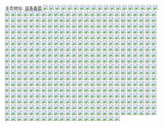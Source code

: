 主页地址: [话多香菜](https://weibo.com/u/5644357953) 
![](https://wx4.sinaimg.cn/mw2000/0069Z9lvgy1grvz6tu8lmj30tz13zwlm.jpg) 
![](https://wx4.sinaimg.cn/mw2000/0069Z9lvgy1grvz6tbxwlj30tt13qwme.jpg) 
![](https://wx4.sinaimg.cn/mw2000/0069Z9lvgy1groysppa6fj30u01407b4.jpg) 
![](https://wx4.sinaimg.cn/mw2000/0069Z9lvgy1groysk8vhmj30u00u0qbj.jpg) 
![](https://wx4.sinaimg.cn/mw2000/0069Z9lvgy1groysjvywoj30u0140aho.jpg) 
![](https://wx4.sinaimg.cn/mw2000/0069Z9lvgy1groyskmxjuj30u014046v.jpg) 
![](https://wx4.sinaimg.cn/mw2000/0069Z9lvgy1groysl3blgj30u01hadu0.jpg) 
![](https://wx4.sinaimg.cn/mw2000/0069Z9lvgy1groyslktbej30u019eao9.jpg) 
![](https://wx4.sinaimg.cn/mw2000/0069Z9lvgy1groysm03jwj30u018enbr.jpg) 
![](https://wx4.sinaimg.cn/mw2000/0069Z9lvgy1groysmok8fj30u0140aq7.jpg) 
![](https://wx4.sinaimg.cn/mw2000/0069Z9lvgy1groyroz385j30u019ek5f.jpg) 
![](https://wx4.sinaimg.cn/mw2000/0069Z9lvgy1grhp15few4j30u0140k3w.jpg) 
![](https://wx4.sinaimg.cn/mw2000/0069Z9lvgy1grhp15yi3bj30u0140dsm.jpg) 
![](https://wx4.sinaimg.cn/mw2000/0069Z9lvgy1grhp14s6w0j30u014048z.jpg) 
![](https://wx4.sinaimg.cn/mw2000/0069Z9lvgy1grgllbcfejj30u00u07bk.jpg) 
![](https://wx4.sinaimg.cn/mw2000/0069Z9lvgy1grfd9v7y1lj30u00u0n8z.jpg) 
![](https://wx4.sinaimg.cn/mw2000/0069Z9lvgy1grd9blhxymj30u0140wn3.jpg) 
![](https://wx4.sinaimg.cn/mw2000/0069Z9lvgy1grd9bjrxkxj30u0140gyg.jpg) 
![](https://wx4.sinaimg.cn/mw2000/0069Z9lvgy1grd9bnced2j30u01aaqjl.jpg) 
![](https://wx4.sinaimg.cn/mw2000/0069Z9lvgy1grd9bkrjtnj30u01ayqhs.jpg) 
![](https://wx4.sinaimg.cn/mw2000/0069Z9lvgy1grd9bmgrafj30u0140qby.jpg) 
![](https://wx4.sinaimg.cn/mw2000/0069Z9lvgy1grd9bhazqaj30u0140dsz.jpg) 
![](https://wx4.sinaimg.cn/mw2000/0069Z9lvgy1grd9bp4ewij30u0140n64.jpg) 
![](https://wx4.sinaimg.cn/mw2000/0069Z9lvgy1grd9bo5avhj30u0140179.jpg) 
![](https://wx4.sinaimg.cn/mw2000/0069Z9lvgy1grd9bq3ni2j30u0140aj3.jpg) 
![](https://wx4.sinaimg.cn/mw2000/0069Z9lvgy1gr5f7m708bj30u00w0gqb.jpg) 
![](https://wx4.sinaimg.cn/mw2000/0069Z9lvgy1gr5eo9as53j30u0140k4b.jpg) 
![](https://wx4.sinaimg.cn/mw2000/0069Z9lvgy1gr5eo8w17sj30u0140gyv.jpg) 
![](https://wx4.sinaimg.cn/mw2000/0069Z9lvgy1gr5eo9tvd4j30u0140ds6.jpg) 
![](https://wx4.sinaimg.cn/mw2000/0069Z9lvgy1gr2wa3fwpdj30u0140zu9.jpg) 
![](https://wx4.sinaimg.cn/mw2000/0069Z9lvgy1gr2wa3xo4gj30u0184dwg.jpg) 
![](https://wx4.sinaimg.cn/mw2000/0069Z9lvgy1gr2wa4eu95j30u0140amt.jpg) 
![](https://wx4.sinaimg.cn/mw2000/0069Z9lvgy1gr2wa2s9xyj30u014049k.jpg) 
![](https://wx4.sinaimg.cn/mw2000/0069Z9lvgy1gr2wa4wjqmj30u0140anz.jpg) 
![](https://wx4.sinaimg.cn/mw2000/0069Z9lvgy1gr2wamrnnbj30jy0sjtdh.jpg) 
![](https://wx4.sinaimg.cn/mw2000/0069Z9lvgy1gr2wav0rp1j30mi0qjn08.jpg) 
![](https://wx4.sinaimg.cn/mw2000/0069Z9lvgy1gr2wa6k9fuj30u0140tk2.jpg) 
![](https://wx4.sinaimg.cn/mw2000/0069Z9lvgy1gr2wa64tooj30u0140jz9.jpg) 
![](https://wx4.sinaimg.cn/mw2000/0069Z9lvgy1gqy0hjsmilj30u0140k33.jpg) 
![](https://wx4.sinaimg.cn/mw2000/0069Z9lvgy1gqy0hl7x5hj30u0140dqz.jpg) 
![](https://wx4.sinaimg.cn/mw2000/0069Z9lvgy1gqy0hk78i9j30u0140k33.jpg) 
![](https://wx4.sinaimg.cn/mw2000/0069Z9lvgy1gqy0ho066cj30u014011a.jpg) 
![](https://wx4.sinaimg.cn/mw2000/0069Z9lvgy1gqy0hm7ndzj30u014047t.jpg) 
![](https://wx4.sinaimg.cn/mw2000/0069Z9lvgy1gqy0hkqh67j30u0140dpn.jpg) 
![](https://wx4.sinaimg.cn/mw2000/0069Z9lvgy1gqy0hlryfzj30u0140k2i.jpg) 
![](https://wx4.sinaimg.cn/mw2000/0069Z9lvgy1gqy0hmpk4ij30u0140gxf.jpg) 
![](https://wx4.sinaimg.cn/mw2000/0069Z9lvgy1gqy0hn5629j30u0140n6i.jpg) 
![](https://wx4.sinaimg.cn/mw2000/0069Z9lvgy1gqy0hofphvj30u0140alm.jpg) 
![](https://wx4.sinaimg.cn/mw2000/0069Z9lvgy1gqy0houme4j30u01a6nd9.jpg) 
![](https://wx4.sinaimg.cn/mw2000/0069Z9lvgy1gqy0hja3whj30u0140n83.jpg) 
![](https://wx4.sinaimg.cn/mw2000/0069Z9lvgy1gqy0hnltbej30u0140dpm.jpg) 
![](https://wx4.sinaimg.cn/mw2000/0069Z9lvgy1gqtjh4qhz7j30pt1mkqal.jpg) 
![](https://wx4.sinaimg.cn/mw2000/0069Z9lvgy1gqou8s24aqj30u0140dtp.jpg) 
![](https://wx4.sinaimg.cn/mw2000/0069Z9lvgy1gqo1fk1efgj32c03401ky.jpg) 
![](https://wx4.sinaimg.cn/mw2000/0069Z9lvgy1gqlb3low4pj30wi1ycnpi.jpg) 
![](https://wx4.sinaimg.cn/mw2000/0069Z9lvgy1gqj21iwfgaj30u0140dt3.jpg) 
![](https://wx4.sinaimg.cn/mw2000/0069Z9lvgy1gqj21ks2lrj30u01beqi2.jpg) 
![](https://wx4.sinaimg.cn/mw2000/0069Z9lvgy1gqj21lzkatj30u01a8tlg.jpg) 
![](https://wx4.sinaimg.cn/mw2000/0069Z9lvgy1gqj21n74b8j30u019e4de.jpg) 
![](https://wx4.sinaimg.cn/mw2000/0069Z9lvgy1gqj223le8pj30gu0psjvo.jpg) 
![](https://wx4.sinaimg.cn/mw2000/0069Z9lvgy1gqj21poaluj30u015ywqu.jpg) 
![](https://wx4.sinaimg.cn/mw2000/0069Z9lvgy1gqj21r2bs4j30u01404ch.jpg) 
![](https://wx4.sinaimg.cn/mw2000/0069Z9lvgy1gqj21sawn0j30u0140tmd.jpg) 
![](https://wx4.sinaimg.cn/mw2000/0069Z9lvgy1gqj21tasmbj30u0140qfa.jpg) 
![](https://wx4.sinaimg.cn/mw2000/0069Z9lvgy1gqj21hugt3j30u0140gz3.jpg) 
![](https://wx4.sinaimg.cn/mw2000/0069Z9lvgy1gqj21waigdj30u0140anp.jpg) 
![](https://wx4.sinaimg.cn/mw2000/0069Z9lvgy1gqj21k04zrj30u018oqg2.jpg) 
![](https://wx4.sinaimg.cn/mw2000/0069Z9lvgy1gqht1vohcdj31sc2dse81.jpg) 
![](https://wx4.sinaimg.cn/mw2000/0069Z9lvgy1gqht206lx8j32272tlx6p.jpg) 
![](https://wx4.sinaimg.cn/mw2000/0069Z9lvgy1gqht25l6ilj31sc2dsqv6.jpg) 
![](https://wx4.sinaimg.cn/mw2000/0069Z9lvgy1gqgrdspitvj32c03404qq.jpg) 
![](https://wx4.sinaimg.cn/mw2000/0069Z9lvgy1gqgre2ge0dj31sc2ds1kx.jpg) 
![](https://wx4.sinaimg.cn/mw2000/0069Z9lvgy1gqgrdz8te6j31sw2ei4md.jpg) 
![](https://wx4.sinaimg.cn/mw2000/0069Z9lvgy1gqgrddihmaj31xp2w8u0x.jpg) 
![](https://wx4.sinaimg.cn/mw2000/0069Z9lvgy1gqgre5gimnj31yj33q4qp.jpg) 
![](https://wx4.sinaimg.cn/mw2000/0069Z9lvgy1gqgrdjlio1j31n02d3kjl.jpg) 
![](https://wx4.sinaimg.cn/mw2000/0069Z9lvgy1gqfdunxuiij31sc2dsb29.jpg) 
![](https://wx4.sinaimg.cn/mw2000/0069Z9lvgy1gqc3uei9xdj32c03404qp.jpg) 
![](https://wx4.sinaimg.cn/mw2000/0069Z9lvgy1gqc3uh2qywj32c03404qp.jpg) 
![](https://wx4.sinaimg.cn/mw2000/0069Z9lvgy1gqbc0sdf7vj30mj0lq76v.jpg) 
![](https://wx4.sinaimg.cn/mw2000/0069Z9lvgy1gq6l2asjj4j30u0140tkt.jpg) 
![](https://wx4.sinaimg.cn/mw2000/0069Z9lvgy1gq6l2ccd3bj30u0140480.jpg) 
![](https://wx4.sinaimg.cn/mw2000/0069Z9lvgy1gq6l2aac4tj30u0140k1t.jpg) 
![](https://wx4.sinaimg.cn/mw2000/0069Z9lvgy1gq6l2dmnxmj30u0140gve.jpg) 
![](https://wx4.sinaimg.cn/mw2000/0069Z9lvgy1gq6l2f5588j30t40tawhm.jpg) 
![](https://wx4.sinaimg.cn/mw2000/0069Z9lvgy1gq6l2e6jdtj30u014vtmv.jpg) 
![](https://wx4.sinaimg.cn/mw2000/0069Z9lvgy1gq52dhibwuj30u014e7fo.jpg) 
![](https://wx4.sinaimg.cn/mw2000/0069Z9lvgy1gq52dhx746j30u01407gb.jpg) 
![](https://wx4.sinaimg.cn/mw2000/0069Z9lvgy1gq52di98yoj30u0140qdh.jpg) 
![](https://wx4.sinaimg.cn/mw2000/0069Z9lvgy1gq52dh1b1jj30u017hdwg.jpg) 
![](https://wx4.sinaimg.cn/mw2000/0069Z9lvgy1gq52diwifyj30ld0mg3zy.jpg) 
![](https://wx4.sinaimg.cn/mw2000/0069Z9lvgy1gq52dimzq7j30u00u0tgf.jpg) 
![](https://wx4.sinaimg.cn/mw2000/0069Z9lvgy1gq38ykad6nj30u0140k0t.jpg) 
![](https://wx4.sinaimg.cn/mw2000/0069Z9lvgy1gq38ykr9qlj30u0140woi.jpg) 
![](https://wx4.sinaimg.cn/mw2000/0069Z9lvgy1gq0euqt9spj31sg1sg4gv.jpg) 
![](https://wx4.sinaimg.cn/mw2000/0069Z9lvgy1gq0eszhvw7j32c0340nmc.jpg) 
![](https://wx4.sinaimg.cn/mw2000/0069Z9lvgy1gq0et1gmecj31al1sd4mb.jpg) 
![](https://wx4.sinaimg.cn/mw2000/0069Z9lvgy1gq0et1yz1bj315l143tnx.jpg) 
![](https://wx4.sinaimg.cn/mw2000/0069Z9lvgy1gq0et8il9lj30nb0n576c.jpg) 
![](https://wx4.sinaimg.cn/mw2000/0069Z9lvgy1gq0et3fn4qj323j2sqx6r.jpg) 
![](https://wx4.sinaimg.cn/mw2000/0069Z9lvgy1gq0et4s84ej32c03407wh.jpg) 
![](https://wx4.sinaimg.cn/mw2000/0069Z9lvgy1gq0et74pf4j32c03401ky.jpg) 
![](https://wx4.sinaimg.cn/mw2000/0069Z9lvgy1gq0etaeaajj32c0340e82.jpg) 
![](https://wx4.sinaimg.cn/mw2000/0069Z9lvgy1gpx9pjaa07j30u0140n5s.jpg) 
![](https://wx4.sinaimg.cn/mw2000/0069Z9lvgy1gpx9pjt8maj30u0140akm.jpg) 
![](https://wx4.sinaimg.cn/mw2000/0069Z9lvgy1gpx9pkdanvj30u0140k23.jpg) 
![](https://wx4.sinaimg.cn/mw2000/0069Z9lvgy1gpx9pi02t1j30u0140ak4.jpg) 
![](https://wx4.sinaimg.cn/mw2000/0069Z9lvgy1gpx9prkzeij30m30okwh3.jpg) 
![](https://wx4.sinaimg.cn/mw2000/0069Z9lvgy1gpx9pktwpcj30u0140jyg.jpg) 
![](https://wx4.sinaimg.cn/mw2000/0069Z9lvgy1gpscfayo37j30u0140thb.jpg) 
![](https://wx4.sinaimg.cn/mw2000/0069Z9lvgy1gpscfc242uj30u01407ga.jpg) 
![](https://wx4.sinaimg.cn/mw2000/0069Z9lvgy1gpscfdkw8jj30u00u0agu.jpg) 
![](https://wx4.sinaimg.cn/mw2000/0069Z9lvgy1gpscfdzgmpj30u00u0dn8.jpg) 
![](https://wx4.sinaimg.cn/mw2000/0069Z9lvgy1gpscffvkb5j30n00pqabx.jpg) 
![](https://wx4.sinaimg.cn/mw2000/0069Z9lvgy1gpscfakjsxj30mg11dti8.jpg) 
![](https://wx4.sinaimg.cn/mw2000/0069Z9lvgy1gpscfedxm9j30u0191gyo.jpg) 
![](https://wx4.sinaimg.cn/mw2000/0069Z9lvgy1gpscfev4qxj30u0190dtr.jpg) 
![](https://wx4.sinaimg.cn/mw2000/0069Z9lvgy1gpscfffpn9j30u0190tnn.jpg) 
![](https://wx4.sinaimg.cn/mw2000/0069Z9lvgy1gpnzgg680oj30u0140wj4.jpg) 
![](https://wx4.sinaimg.cn/mw2000/0069Z9lvgy1gpo184epr1j30u017mqe6.jpg) 
![](https://wx4.sinaimg.cn/mw2000/0069Z9lvgy1gpo1852jp1j30u01an7kl.jpg) 
![](https://wx4.sinaimg.cn/mw2000/0069Z9lvgy1gpo1877z76j30u015oqeu.jpg) 
![](https://wx4.sinaimg.cn/mw2000/0069Z9lvgy1gpo1884rffj30u015wdq8.jpg) 
![](https://wx4.sinaimg.cn/mw2000/0069Z9lvgy1gpo188s6xwj30u0140wie.jpg) 
![](https://wx4.sinaimg.cn/mw2000/0069Z9lvgy1gpki01xljkj30u015ik1e.jpg) 
![](https://wx4.sinaimg.cn/mw2000/0069Z9lvgy1gpki02f5f1j30u00u07bk.jpg) 
![](https://wx4.sinaimg.cn/mw2000/0069Z9lvgy1gpki01h5ntj30u0140jww.jpg) 
![](https://wx4.sinaimg.cn/mw2000/0069Z9lvgy1gpki03wko3j30u0140gtt.jpg) 
![](https://wx4.sinaimg.cn/mw2000/0069Z9lvgy1gpki02utj7j30u014l148.jpg) 
![](https://wx4.sinaimg.cn/mw2000/0069Z9lvgy1gpki04b9q3j30u0177gwm.jpg) 
![](https://wx4.sinaimg.cn/mw2000/0069Z9lvgy1gpki0529quj30u00u0wls.jpg) 
![](https://wx4.sinaimg.cn/mw2000/0069Z9lvgy1gpki03ficpj30u017xwsv.jpg) 
![](https://wx4.sinaimg.cn/mw2000/0069Z9lvgy1gpki05hbx0j30u00u0wod.jpg) 
![](https://wx4.sinaimg.cn/mw2000/0069Z9lvgy1gpenlh5c8fj30u00u0tcj.jpg) 
![](https://wx4.sinaimg.cn/mw2000/0069Z9lvgy1gpenlgjiqyj30u0174dt0.jpg) 
![](https://wx4.sinaimg.cn/mw2000/0069Z9lvgy1gpdotr3vgaj30u00u0wmq.jpg) 
![](https://wx4.sinaimg.cn/mw2000/0069Z9lvly1gpc8r5jqhgj30u00u0wlt.jpg) 
![](https://wx4.sinaimg.cn/mw2000/0069Z9lvgy1gpa6g58xjxj30u00y3483.jpg) 
![](https://wx4.sinaimg.cn/mw2000/0069Z9lvgy1gpa6g5lzvmj30u00u0zqs.jpg) 
![](https://wx4.sinaimg.cn/mw2000/0069Z9lvgy1gp6lqk2o5ij30u0140458.jpg) 
![](https://wx4.sinaimg.cn/mw2000/0069Z9lvgy1gp6lqlo0x8j30u017449o.jpg) 
![](https://wx4.sinaimg.cn/mw2000/0069Z9lvgy1gp6lqvllrcj30u0140485.jpg) 
![](https://wx4.sinaimg.cn/mw2000/0069Z9lvgy1gp6lqmgnm4j30u015qh27.jpg) 
![](https://wx4.sinaimg.cn/mw2000/0069Z9lvgy1gp6lqkwi3yj30u0140na4.jpg) 
![](https://wx4.sinaimg.cn/mw2000/0069Z9lvgy1gp6lqj8kl9j30u00u0gy9.jpg) 
![](https://wx4.sinaimg.cn/mw2000/0069Z9lvgy1gp6lryo8mfj30u019in8v.jpg) 
![](https://wx4.sinaimg.cn/mw2000/0069Z9lvgy1gp6lqwkcu4j30u01414ca.jpg) 
![](https://wx4.sinaimg.cn/mw2000/0069Z9lvgy1gp6lqxk5s4j30u0140qg8.jpg) 
![](https://wx4.sinaimg.cn/mw2000/0069Z9lvgy1gp1xk8p3v5j30u017yn7c.jpg) 
![](https://wx4.sinaimg.cn/mw2000/0069Z9lvgy1gp1xk5jkg4j30u0140qg8.jpg) 
![](https://wx4.sinaimg.cn/mw2000/0069Z9lvgy1gp1xk9bmrfj30u01407i8.jpg) 
![](https://wx4.sinaimg.cn/mw2000/0069Z9lvgy1gp1xmeb8sxj30ty0yek21.jpg) 
![](https://wx4.sinaimg.cn/mw2000/0069Z9lvgy1gp1xk6khfzj30u016949p.jpg) 
![](https://wx4.sinaimg.cn/mw2000/0069Z9lvgy1gp1xk9wpgxj30u0140apd.jpg) 
![](https://wx4.sinaimg.cn/mw2000/0069Z9lvgy1gp1xkaau16j30u0140wkj.jpg) 
![](https://wx4.sinaimg.cn/mw2000/0069Z9lvgy1gp1xkasmq3j30u0140qbq.jpg) 
![](https://wx4.sinaimg.cn/mw2000/0069Z9lvgy1gp1xkbd2v2j30u014011o.jpg) 
![](https://wx4.sinaimg.cn/mw2000/0069Z9lvgy1gp0xc9u37lj30u011qgv3.jpg) 
![](https://wx4.sinaimg.cn/mw2000/0069Z9lvgy1gp0xca6co5j30u0140wnf.jpg) 
![](https://wx4.sinaimg.cn/mw2000/0069Z9lvgy1gp0l014bfgj30u00u0wk1.jpg) 
![](https://wx4.sinaimg.cn/mw2000/0069Z9lvgy1gozvzyi01hj325f2v8e82.jpg) 
![](https://wx4.sinaimg.cn/mw2000/0069Z9lvgy1gozw00crmfj32c0340kjl.jpg) 
![](https://wx4.sinaimg.cn/mw2000/0069Z9lvgy1gozw02b19cj32c03404el.jpg) 
![](https://wx4.sinaimg.cn/mw2000/0069Z9lvgy1gozw04i38pj32c0340e81.jpg) 
![](https://wx4.sinaimg.cn/mw2000/0069Z9lvgy1goxr5w7u2qj30u01jc1kx.jpg) 
![](https://wx4.sinaimg.cn/mw2000/0069Z9lvgy1gow2b579qgj30u0195gzg.jpg) 
![](https://wx4.sinaimg.cn/mw2000/0069Z9lvgy1gow2b5lyfij30u0195n9n.jpg) 
![](https://wx4.sinaimg.cn/mw2000/0069Z9lvgy1gow2b4osjvj30u0195nb5.jpg) 
![](https://wx4.sinaimg.cn/mw2000/0069Z9lvgy1gow2b60mfkj30u0195n7x.jpg) 
![](https://wx4.sinaimg.cn/mw2000/0069Z9lvgy1gow2b99qw6j31950u013w.jpg) 
![](https://wx4.sinaimg.cn/mw2000/0069Z9lvgy1gow2b717ojj30u0195jyn.jpg) 
![](https://wx4.sinaimg.cn/mw2000/0069Z9lvgy1gow2b7uvyuj30u0195qdd.jpg) 
![](https://wx4.sinaimg.cn/mw2000/0069Z9lvgy1gow2b6inusj30u0195naw.jpg) 
![](https://wx4.sinaimg.cn/mw2000/0069Z9lvgy1gow2b7h4zvj30u0195qbn.jpg) 
![](https://wx4.sinaimg.cn/mw2000/0069Z9lvgy1govcjm6w1wj30u0195n7n.jpg) 
![](https://wx4.sinaimg.cn/mw2000/0069Z9lvgy1gou49jpzqjj30sx0sxdmo.jpg) 
![](https://wx4.sinaimg.cn/mw2000/0069Z9lvgy1gou49hp7anj30u00u046z.jpg) 
![](https://wx4.sinaimg.cn/mw2000/0069Z9lvgy1gou49kh5l2j30u00u07ce.jpg) 
![](https://wx4.sinaimg.cn/mw2000/0069Z9lvgy1goshk3qa63j30u0195tn6.jpg) 
![](https://wx4.sinaimg.cn/mw2000/0069Z9lvgy1gorp6daekmj32c02c07wk.jpg) 
![](https://wx4.sinaimg.cn/mw2000/0069Z9lvgy1gorp6g3nh1j32c0340e81.jpg) 
![](https://wx4.sinaimg.cn/mw2000/0069Z9lvgy1goqrmc72hpj32c0340e3m.jpg) 
![](https://wx4.sinaimg.cn/mw2000/0069Z9lvgy1goqrmgbfj3j32c0340tzx.jpg) 
![](https://wx4.sinaimg.cn/mw2000/0069Z9lvgy1goqrmjlls8j32c0340kgo.jpg) 
![](https://wx4.sinaimg.cn/mw2000/0069Z9lvgy1goqrmmd946j32c03401kx.jpg) 
![](https://wx4.sinaimg.cn/mw2000/0069Z9lvgy1goqrm9p6a6j32c03404qp.jpg) 
![](https://wx4.sinaimg.cn/mw2000/0069Z9lvgy1goqrmromtyj32c03407wh.jpg) 
![](https://wx4.sinaimg.cn/mw2000/0069Z9lvgy1goqrmugoe7j32c0340e4q.jpg) 
![](https://wx4.sinaimg.cn/mw2000/0069Z9lvgy1goqrmxg4vsj32c02c01kx.jpg) 
![](https://wx4.sinaimg.cn/mw2000/0069Z9lvgy1goqrn09s4ej32c0340nmr.jpg) 
![](https://wx4.sinaimg.cn/mw2000/0069Z9lvgy1gomt43vk7wj30u019017p.jpg) 
![](https://wx4.sinaimg.cn/mw2000/0069Z9lvgy1gomt448kp2j30u019cqib.jpg) 
![](https://wx4.sinaimg.cn/mw2000/0069Z9lvgy1gomt44pl8tj30u017gdu3.jpg) 
![](https://wx4.sinaimg.cn/mw2000/0069Z9lvgy1gomt43eqh5j30u01aydsb.jpg) 
![](https://wx4.sinaimg.cn/mw2000/0069Z9lvgy1gomt45izaxj30u0140k4s.jpg) 
![](https://wx4.sinaimg.cn/mw2000/0069Z9lvgy1gomt455xrxj30u0140tjv.jpg) 
![](https://wx4.sinaimg.cn/mw2000/0069Z9lvgy1gomt45y3ssj30u0140qed.jpg) 
![](https://wx4.sinaimg.cn/mw2000/0069Z9lvgy1gomt41mefoj30u01404am.jpg) 
![](https://wx4.sinaimg.cn/mw2000/0069Z9lvgy1gomt424vl7j30u0140dmh.jpg) 
![](https://wx4.sinaimg.cn/mw2000/0069Z9lvgy1golyoylo1tj30u01sy7r1.jpg) 
![](https://wx4.sinaimg.cn/mw2000/0069Z9lvgy1gollq1337oj30u00u0n4z.jpg) 
![](https://wx4.sinaimg.cn/mw2000/0069Z9lvgy1gollq0jgr4j30zf0u0gsv.jpg) 
![](https://wx4.sinaimg.cn/mw2000/0069Z9lvgy1goa8okhdbgj30u0190459.jpg) 
![](https://wx4.sinaimg.cn/mw2000/0069Z9lvgy1goa8okwcsrj30u0190qbp.jpg) 
![](https://wx4.sinaimg.cn/mw2000/0069Z9lvgy1goa8om3my6j30u0190ago.jpg) 
![](https://wx4.sinaimg.cn/mw2000/0069Z9lvgy1goa8olb7mbj30u0190aij.jpg) 
![](https://wx4.sinaimg.cn/mw2000/0069Z9lvgy1goa8olor9hj30u0190471.jpg) 
![](https://wx4.sinaimg.cn/mw2000/0069Z9lvgy1goa8ok1rooj30u0190jyq.jpg) 
![](https://wx4.sinaimg.cn/mw2000/0069Z9lvgy1goa8omh713j30u0190qbb.jpg) 
![](https://wx4.sinaimg.cn/mw2000/0069Z9lvgy1goa8p76oszj30u0190n60.jpg) 
![](https://wx4.sinaimg.cn/mw2000/0069Z9lvgy1goa8ry487jj30u0142gvo.jpg) 
![](https://wx4.sinaimg.cn/mw2000/0069Z9lvgy1go6plk052qj30u0190wyz.jpg) 
![](https://wx4.sinaimg.cn/mw2000/0069Z9lvgy1go36ev2vrgj30u013ywku.jpg) 
![](https://wx4.sinaimg.cn/mw2000/0069Z9lvgy1go36ezjmumj30u013ygwz.jpg) 
![](https://wx4.sinaimg.cn/mw2000/0069Z9lvgy1go36f18x2bj313y0u0wr7.jpg) 
![](https://wx4.sinaimg.cn/mw2000/0069Z9lvgy1go36f22f0gj30u0140wsd.jpg) 
![](https://wx4.sinaimg.cn/mw2000/0069Z9lvgy1go36ha83i0j31900u0qdu.jpg) 
![](https://wx4.sinaimg.cn/mw2000/0069Z9lvgy1go36evkot5j30bl0bkdgf.jpg) 
![](https://wx4.sinaimg.cn/mw2000/0069Z9lvgy1go18fhaiofj30iz06lgma.jpg) 
![](https://wx4.sinaimg.cn/mw2000/0069Z9lvgy1gnzxbl1e6kj30u00u0q8p.jpg) 
![](https://wx4.sinaimg.cn/mw2000/0069Z9lvgy1gnzxblvzm9j30u00u0tew.jpg) 
![](https://wx4.sinaimg.cn/mw2000/0069Z9lvgy1gnzxbmifaqj30u00u011y.jpg) 
![](https://wx4.sinaimg.cn/mw2000/0069Z9lvgy1gnzxbnl9gfj30u01874ic.jpg) 
![](https://wx4.sinaimg.cn/mw2000/0069Z9lvgy1gnzxbo84u0j30u0141tlk.jpg) 
![](https://wx4.sinaimg.cn/mw2000/0069Z9lvgy1gnzxbkmlhij30u00u0tjy.jpg) 
![](https://wx4.sinaimg.cn/mw2000/0069Z9lvgy1gnzxbophhrj30u00u0gwe.jpg) 
![](https://wx4.sinaimg.cn/mw2000/0069Z9lvgy1gnzxbq07y1j30mw0mwwia.jpg) 
![](https://wx4.sinaimg.cn/mw2000/0069Z9lvgy1gnzxbpion6j30tu0tualh.jpg) 
![](https://wx4.sinaimg.cn/mw2000/0069Z9lvgy1gnyu8klvvcj31900u01fm.jpg) 
![](https://wx4.sinaimg.cn/mw2000/0069Z9lvgy1gnyu8kzp0gj30u0190dvg.jpg) 
![](https://wx4.sinaimg.cn/mw2000/0069Z9lvgy1gnyu8lemfpj30u0190h0n.jpg) 
![](https://wx4.sinaimg.cn/mw2000/0069Z9lvgy1gnyu8lsgm0j30u01904er.jpg) 
![](https://wx4.sinaimg.cn/mw2000/0069Z9lvgy1gnyu8k7yc3j30u0190nga.jpg) 
![](https://wx4.sinaimg.cn/mw2000/0069Z9lvgy1gnyu8m4a8xj30u0190k8v.jpg) 
![](https://wx4.sinaimg.cn/mw2000/0069Z9lvgy1gnyu8mlzt7j30u0190tpa.jpg) 
![](https://wx4.sinaimg.cn/mw2000/0069Z9lvgy1gnyu8n2xa2j31900u0qu7.jpg) 
![](https://wx4.sinaimg.cn/mw2000/0069Z9lvgy1gnyu9da9a3j30u0190azn.jpg) 
![](https://wx4.sinaimg.cn/mw2000/0069Z9lvgy1gnyu8nuh0ij30u0190trk.jpg) 
![](https://wx4.sinaimg.cn/mw2000/0069Z9lvgy1gnyu8okl33j30u0190arw.jpg) 
![](https://wx4.sinaimg.cn/mw2000/0069Z9lvgy1gnyu8p21grj30u0190txb.jpg) 
![](https://wx4.sinaimg.cn/mw2000/0069Z9lvly1gnxq554ms4j30k00kmabz.jpg) 
![](https://wx4.sinaimg.cn/mw2000/0069Z9lvgy1gnwfst5qxvj31sg2ds1ky.jpg) 
![](https://wx4.sinaimg.cn/mw2000/0069Z9lvgy1gnwfsvjw38j32ds1sg4qp.jpg) 
![](https://wx4.sinaimg.cn/mw2000/0069Z9lvgy1gnwft45pq5j31sc2dsb2c.jpg) 
![](https://wx4.sinaimg.cn/mw2000/0069Z9lvgy1gnwftbo2roj31sc2dsb2c.jpg) 
![](https://wx4.sinaimg.cn/mw2000/0069Z9lvgy1gnwftfmn1qj32c0340u0x.jpg) 
![](https://wx4.sinaimg.cn/mw2000/0069Z9lvgy1gnwftpypu6j32c03407wn.jpg) 
![](https://wx4.sinaimg.cn/mw2000/0069Z9lvgy1gnwftquoelj30hs0dc416.jpg) 
![](https://wx4.sinaimg.cn/mw2000/0069Z9lvgy1gntvmmd0jzj30u00u0dnw.jpg) 
![](https://wx4.sinaimg.cn/mw2000/0069Z9lvgy1gntvmmtrjcj313y0u07f6.jpg) 
![](https://wx4.sinaimg.cn/mw2000/0069Z9lvgy1gntvmn8c26j30u013ygv5.jpg) 
![](https://wx4.sinaimg.cn/mw2000/0069Z9lvgy1gntvmnle6tj30u00u0wlc.jpg) 
![](https://wx4.sinaimg.cn/mw2000/0069Z9lvgy1gntvmnyossj30u00u0jxz.jpg) 
![](https://wx4.sinaimg.cn/mw2000/0069Z9lvgy1gntvmof52mj30u013ytix.jpg) 
![](https://wx4.sinaimg.cn/mw2000/0069Z9lvgy1gntvmlto3sj30u013ytgp.jpg) 
![](https://wx4.sinaimg.cn/mw2000/0069Z9lvgy1gntvmq4m7aj30u00u0af7.jpg) 
![](https://wx4.sinaimg.cn/mw2000/0069Z9lvgy1gntvmqo5xzj30u00u0dmz.jpg) 
![](https://wx4.sinaimg.cn/mw2000/0069Z9lvgy1gntu1ksh51j30n00t1n2b.jpg) 
![](https://wx4.sinaimg.cn/mw2000/0069Z9lvgy1gnrup2mn2dj30v91vob2c.jpg) 
![](https://wx4.sinaimg.cn/mw2000/0069Z9lvgy1gnruoyl31ij30v91vox6r.jpg) 
![](https://wx4.sinaimg.cn/mw2000/0069Z9lvgy1gnrup3pgd2j30vv0u0q6w.jpg) 
![](https://wx4.sinaimg.cn/mw2000/0069Z9lvgy1gnrup8us23j30v91vo4qv.jpg) 
![](https://wx4.sinaimg.cn/mw2000/0069Z9lvgy1gnplcl2mtxj30kb0y30wd.jpg) 
![](https://wx4.sinaimg.cn/mw2000/0069Z9lvgy1gnplcmavqkj30ww1dc7e6.jpg) 
![](https://wx4.sinaimg.cn/mw2000/0069Z9lvgy1gnplcnazaqj30pa135gsp.jpg) 
![](https://wx4.sinaimg.cn/mw2000/0069Z9lvgy1gnplcptdapj30ww1dcqdn.jpg) 
![](https://wx4.sinaimg.cn/mw2000/0069Z9lvgy1gnplcorizwj30ww1dcn8m.jpg) 
![](https://wx4.sinaimg.cn/mw2000/0069Z9lvgy1gnplckdft7j30ww1dc482.jpg) 
![](https://wx4.sinaimg.cn/mw2000/0069Z9lvgy1gnncc8g7otj30tz1byjuu.jpg) 
![](https://wx4.sinaimg.cn/mw2000/0069Z9lvly1gnkt0csm7zj31o1281x6q.jpg) 
![](https://wx4.sinaimg.cn/mw2000/0069Z9lvly1gnkt0ss1vej31zo3404qs.jpg) 
![](https://wx4.sinaimg.cn/mw2000/0069Z9lvly1gnjwifdmknj311h0u0ahg.jpg) 
![](https://wx4.sinaimg.cn/mw2000/0069Z9lvly1gnjwifog41j30u0190gua.jpg) 
![](https://wx4.sinaimg.cn/mw2000/0069Z9lvgy1gniukvjmqxj30d204paa9.jpg) 
![](https://wx4.sinaimg.cn/mw2000/0069Z9lvgy1gnh2o2hugtj30u00u0dl7.jpg) 
![](https://wx4.sinaimg.cn/mw2000/0069Z9lvgy1gnh2o1vbg4j31hc0u014n.jpg) 
![](https://wx4.sinaimg.cn/mw2000/0069Z9lvgy1gnh2o2yyngj30lz0lztde.jpg) 
![](https://wx4.sinaimg.cn/mw2000/0069Z9lvgy1gnh2o3s3qej30u01hctk4.jpg) 
![](https://wx4.sinaimg.cn/mw2000/0069Z9lvgy1gnh2o4gfotj30u01hcang.jpg) 
![](https://wx4.sinaimg.cn/mw2000/0069Z9lvgy1gnh2oare61j30h906n0sz.jpg) 
![](https://wx4.sinaimg.cn/mw2000/0069Z9lvgy1gnf62l2yluj30u0190dzf.jpg) 
![](https://wx4.sinaimg.cn/mw2000/0069Z9lvgy1gnf62n2u2ej30u0190h72.jpg) 
![](https://wx4.sinaimg.cn/mw2000/0069Z9lvgy1gnf62nsi6wj30u01907oy.jpg) 
![](https://wx4.sinaimg.cn/mw2000/0069Z9lvgy1gnf62ohrffj30u0190ttp.jpg) 
![](https://wx4.sinaimg.cn/mw2000/0069Z9lvgy1gnf62sefubj30u01901dq.jpg) 
![](https://wx4.sinaimg.cn/mw2000/0069Z9lvgy1gnf62pz8a1j30u0190tsr.jpg) 
![](https://wx4.sinaimg.cn/mw2000/0069Z9lvgy1gnf62thmhtj30u019047g.jpg) 
![](https://wx4.sinaimg.cn/mw2000/0069Z9lvgy1gnf62kfaiwj30u0190n64.jpg) 
![](https://wx4.sinaimg.cn/mw2000/0069Z9lvgy1gnf62usshzj30u00u07az.jpg) 
![](https://wx4.sinaimg.cn/mw2000/0069Z9lvgy1gne56nn3smj30u0140qam.jpg) 
![](https://wx4.sinaimg.cn/mw2000/0069Z9lvgy1gne56n2ee0j30u00u0n48.jpg) 
![](https://wx4.sinaimg.cn/mw2000/0069Z9lvgy1gne56o3hfaj30u0140tiu.jpg) 
![](https://wx4.sinaimg.cn/mw2000/0069Z9lvgy1gne56zskbej30u0140tka.jpg) 
![](https://wx4.sinaimg.cn/mw2000/0069Z9lvgy1gne5avu9qtj30u01hcapw.jpg) 
![](https://wx4.sinaimg.cn/mw2000/0069Z9lvgy1gne5aw6hqlj30u014048r.jpg) 
![](https://wx4.sinaimg.cn/mw2000/0069Z9lvgy1gnbso4t5lxj30qo0k0ju9.jpg) 
![](https://wx4.sinaimg.cn/mw2000/0069Z9lvgy1gnai164mr7j30u014011o.jpg) 
![](https://wx4.sinaimg.cn/mw2000/0069Z9lvgy1gnai17kz9zj30u015un4f.jpg) 
![](https://wx4.sinaimg.cn/mw2000/0069Z9lvgy1gnai15ob1zj30u01400yg.jpg) 
![](https://wx4.sinaimg.cn/mw2000/0069Z9lvgy1gnai181o3wj30u0140n7m.jpg) 
![](https://wx4.sinaimg.cn/mw2000/0069Z9lvgy1gn9iz6ewemj30v915o43y.jpg) 
![](https://wx4.sinaimg.cn/mw2000/0069Z9lvgy1gn8b69gsyoj30u00u0teq.jpg) 
![](https://wx4.sinaimg.cn/mw2000/0069Z9lvgy1gn8b6a3lnbj30u00u044q.jpg) 
![](https://wx4.sinaimg.cn/mw2000/0069Z9lvgy1gn7wa3q2nkj30u00u0wkd.jpg) 
![](https://wx4.sinaimg.cn/mw2000/0069Z9lvgy1gn5wjizpe9j30u00u04bj.jpg) 
![](https://wx4.sinaimg.cn/mw2000/0069Z9lvgy1gn3lzknhu2j30u0140dkf.jpg) 
![](https://wx4.sinaimg.cn/mw2000/0069Z9lvgy1gn03j4vvdsj30u00u07f7.jpg) 
![](https://wx4.sinaimg.cn/mw2000/0069Z9lvgy1gmyyqlz9kdj30nt0ntq6s.jpg) 
![](https://wx4.sinaimg.cn/mw2000/0069Z9lvgy1gmxx3slrf1j30u0190k50.jpg) 
![](https://wx4.sinaimg.cn/mw2000/0069Z9lvgy1gmxx3toxgdj30u0190qj2.jpg) 
![](https://wx4.sinaimg.cn/mw2000/0069Z9lvgy1gmxx3t0heij30u0190wt2.jpg) 
![](https://wx4.sinaimg.cn/mw2000/0069Z9lvgy1gmxx3s7imlj30u0190h0r.jpg) 
![](https://wx4.sinaimg.cn/mw2000/0069Z9lvgy1gmxx3v6u2zj30u0190tnu.jpg) 
![](https://wx4.sinaimg.cn/mw2000/0069Z9lvgy1gmxx3u3mc3j30u0190tnx.jpg) 
![](https://wx4.sinaimg.cn/mw2000/0069Z9lvgy1gmvgqz1gcjj30t419vguw.jpg) 
![](https://wx4.sinaimg.cn/mw2000/0069Z9lvgy1gmug4rla2wj30u00u0dpy.jpg) 
![](https://wx4.sinaimg.cn/mw2000/0069Z9lvgy1gmug4r7dnbj30qt0qt10v.jpg) 
![](https://wx4.sinaimg.cn/mw2000/0069Z9lvgy1gmrkjtpzeaj32c02c04qp.jpg) 
![](https://wx4.sinaimg.cn/mw2000/0069Z9lvgy1gmrkjrpx7dj32c02c0hdt.jpg) 
![](https://wx4.sinaimg.cn/mw2000/0069Z9lvly1gmr1jwl9rgj30u00u0wjs.jpg) 
![](https://wx4.sinaimg.cn/mw2000/0069Z9lvly1gmr1jwxzo8j30u00u0q8x.jpg) 
![](https://wx4.sinaimg.cn/mw2000/0069Z9lvly1gmr1jxlaagj30u0140nbx.jpg) 
![](https://wx4.sinaimg.cn/mw2000/0069Z9lvly1gmr1jvdt8nj30u014012l.jpg) 
![](https://wx4.sinaimg.cn/mw2000/0069Z9lvly1gmppo4uy2pj30u00u0al8.jpg) 
![](https://wx4.sinaimg.cn/mw2000/0069Z9lvly1gmppo5rc66j30u00u0amx.jpg) 
![](https://wx4.sinaimg.cn/mw2000/0069Z9lvly1gmppo42ue7j30u00u0n9k.jpg) 
![](https://wx4.sinaimg.cn/mw2000/0069Z9lvly1gmppo6ex4pj30u00u0k4e.jpg) 
![](https://wx4.sinaimg.cn/mw2000/0069Z9lvly1gmppo7k5xhj30u00u0wr3.jpg) 
![](https://wx4.sinaimg.cn/mw2000/0069Z9lvly1gmppplx7kkj30mi0u0te3.jpg) 
![](https://wx4.sinaimg.cn/mw2000/0069Z9lvly1gmmfy7s8xpj30u0140ain.jpg) 
![](https://wx4.sinaimg.cn/mw2000/0069Z9lvly1gmmg0xup59j30u00u0qbx.jpg) 
![](https://wx4.sinaimg.cn/mw2000/0069Z9lvly1gmmg0ymeohj30u00u011w.jpg) 
![](https://wx4.sinaimg.cn/mw2000/0069Z9lvly1gmmg0x9fkjj30u0140n72.jpg) 
![](https://wx4.sinaimg.cn/mw2000/0069Z9lvly1gmmg10z4lnj30u014045o.jpg) 
![](https://wx4.sinaimg.cn/mw2000/0069Z9lvly1gmmg0z9ojvj30u0140n5v.jpg) 
![](https://wx4.sinaimg.cn/mw2000/0069Z9lvly1gmmg102kp3j30u0140ti9.jpg) 
![](https://wx4.sinaimg.cn/mw2000/0069Z9lvly1gmmg12f00dj30u0140n8n.jpg) 
![](https://wx4.sinaimg.cn/mw2000/0069Z9lvly1gmmg11rkq5j30u0140dov.jpg) 
![](https://wx4.sinaimg.cn/mw2000/0069Z9lvly1gmlwvj7kizj30ww1dcndo.jpg) 
![](https://wx4.sinaimg.cn/mw2000/0069Z9lvly1gmlwvnmzc5j30ww1dc7cp.jpg) 
![](https://wx4.sinaimg.cn/mw2000/0069Z9lvly1gmlwvmd8hhj30ww1dcdu0.jpg) 
![](https://wx4.sinaimg.cn/mw2000/0069Z9lvly1gmlwvojzs1j30ww1dcgvg.jpg) 
![](https://wx4.sinaimg.cn/mw2000/0069Z9lvly1gmlwvk8i8tj30ww1dcnd6.jpg) 
![](https://wx4.sinaimg.cn/mw2000/0069Z9lvly1gmlwvq7bh1j31dc0ww7h2.jpg) 
![](https://wx4.sinaimg.cn/mw2000/0069Z9lvly1gmlwvrpiozj30ww1dctpu.jpg) 
![](https://wx4.sinaimg.cn/mw2000/0069Z9lvly1gmlwvhayunj31dc0wwapb.jpg) 
![](https://wx4.sinaimg.cn/mw2000/0069Z9lvly1gmlwvt210jj30ww1dctgi.jpg) 
![](https://wx4.sinaimg.cn/mw2000/0069Z9lvly1gmhq6h6qa7j30u01904am.jpg) 
![](https://wx4.sinaimg.cn/mw2000/0069Z9lvgy1gme85q5pv2j30k00k075g.jpg) 
![](https://wx4.sinaimg.cn/mw2000/0069Z9lvgy1gmcokf6uubj30u0190k9z.jpg) 
![](https://wx4.sinaimg.cn/mw2000/0069Z9lvgy1gmcokfmuj0j30u0190tqi.jpg) 
![](https://wx4.sinaimg.cn/mw2000/0069Z9lvgy1gmcokg1y1lj30u0190wz3.jpg) 
![](https://wx4.sinaimg.cn/mw2000/0069Z9lvgy1gmcokgq9qtj30u0190na9.jpg) 
![](https://wx4.sinaimg.cn/mw2000/0069Z9lvgy1gmcokh71y5j30u0190nej.jpg) 
![](https://wx4.sinaimg.cn/mw2000/0069Z9lvgy1gmcokj3jk3j30u0190dw0.jpg) 
![](https://wx4.sinaimg.cn/mw2000/0069Z9lvgy1gmcokjiorqj30u01904ey.jpg) 
![](https://wx4.sinaimg.cn/mw2000/0069Z9lvgy1gmcokelakjj30u0190wzt.jpg) 
![](https://wx4.sinaimg.cn/mw2000/0069Z9lvgy1gmcokjxwytj30u01901e7.jpg) 
![](https://wx4.sinaimg.cn/mw2000/0069Z9lvgy1gmbxy3rzcnj30u0190tls.jpg) 
![](https://wx4.sinaimg.cn/mw2000/0069Z9lvgy1gmbxy39d2mj30u0190na3.jpg) 
![](https://wx4.sinaimg.cn/mw2000/0069Z9lvgy1gmbxy4b5vlj30u01907h9.jpg) 
![](https://wx4.sinaimg.cn/mw2000/0069Z9lvgy1gmbxy56dhaj30u0190168.jpg) 
![](https://wx4.sinaimg.cn/mw2000/0069Z9lvgy1gm8h8k4fy7j30kw4fahdt.jpg) 
![](https://wx4.sinaimg.cn/mw2000/0069Z9lvgy1gm8h8ktb4rj30kw4l77wh.jpg) 
![](https://wx4.sinaimg.cn/mw2000/0069Z9lvgy1gm8h8lhkhrj30kw4dt4qp.jpg) 
![](https://wx4.sinaimg.cn/mw2000/0069Z9lvgy1gm8h8m78i3j30kw43h1kx.jpg) 
![](https://wx4.sinaimg.cn/mw2000/0069Z9lvgy1gm8h8mvhigj30kw5a9hdt.jpg) 
![](https://wx4.sinaimg.cn/mw2000/0069Z9lvgy1gm8h8nrmv1j30kw4qke81.jpg) 
![](https://wx4.sinaimg.cn/mw2000/0069Z9lvgy1gm8h8osasxj30kw4nlnpd.jpg) 
![](https://wx4.sinaimg.cn/mw2000/0069Z9lvgy1gm8h8q2w4cj30kw580qv5.jpg) 
![](https://wx4.sinaimg.cn/mw2000/0069Z9lvgy1gm8h8r4mcvj30kw45c7wh.jpg) 
![](https://wx4.sinaimg.cn/mw2000/0069Z9lvgy1gm8h8je5paj30kw4cjb29.jpg) 
![](https://wx4.sinaimg.cn/mw2000/0069Z9lvgy1gm8h8tkwhxj30kw4qkb29.jpg) 
![](https://wx4.sinaimg.cn/mw2000/0069Z9lvgy1gm8h8vha5mj30kw3v84qp.jpg) 
![](https://wx4.sinaimg.cn/mw2000/0069Z9lvgy1gm8h8wotumj30kw43ye81.jpg) 
![](https://wx4.sinaimg.cn/mw2000/0069Z9lvgy1gm8h8y5b64j30kw4mye81.jpg) 
![](https://wx4.sinaimg.cn/mw2000/0069Z9lvgy1gm8h906jz9j30kw4267wh.jpg) 
![](https://wx4.sinaimg.cn/mw2000/0069Z9lvgy1gm8h915jnvj30kw4pvb29.jpg) 
![](https://wx4.sinaimg.cn/mw2000/0069Z9lvgy1gm8h92bpe5j30kw4zrb29.jpg) 
![](https://wx4.sinaimg.cn/mw2000/0069Z9lvgy1gm8h93pstsj30kw4h7e81.jpg) 
![](https://wx4.sinaimg.cn/mw2000/0069Z9lvgy1gm62cxuxbgj30u0140ali.jpg) 
![](https://wx4.sinaimg.cn/mw2000/0069Z9lvgy1gm62cyqbj0j30u00u0tgz.jpg) 
![](https://wx4.sinaimg.cn/mw2000/0069Z9lvgy1gm62cyceuxj30u0140149.jpg) 
![](https://wx4.sinaimg.cn/mw2000/0069Z9lvgy1gm62cxdtxsj30u0140gug.jpg) 
![](https://wx4.sinaimg.cn/mw2000/0069Z9lvgy1gm62e5pwomj30u00u047v.jpg) 
![](https://wx4.sinaimg.cn/mw2000/0069Z9lvgy1gm62cz38cmj30u00u0ajd.jpg) 
![](https://wx4.sinaimg.cn/mw2000/0069Z9lvgy1gm62czjdqcj30u01407d3.jpg) 
![](https://wx4.sinaimg.cn/mw2000/0069Z9lvgy1gm62d00xokj30u0140guc.jpg) 
![](https://wx4.sinaimg.cn/mw2000/0069Z9lvgy1gm62d3du1ij30u013yws5.jpg) 
![](https://wx4.sinaimg.cn/mw2000/0069Z9lvgy1gm3rwmkpc7j31g0268hdt.jpg) 
![](https://wx4.sinaimg.cn/mw2000/0069Z9lvgy1gm3rwozskwj31x82rw1ky.jpg) 
![](https://wx4.sinaimg.cn/mw2000/0069Z9lvgy1gm3rwknibgj31s32iw7wi.jpg) 
![](https://wx4.sinaimg.cn/mw2000/0069Z9lvgy1gm18u8m8ipj30u00u0tcg.jpg) 
![](https://wx4.sinaimg.cn/mw2000/0069Z9lvgy1gm18u80n0lj30u00u0aee.jpg) 
![](https://wx4.sinaimg.cn/mw2000/0069Z9lvgy1gm18u75gsfj30u00u00zq.jpg) 
![](https://wx4.sinaimg.cn/mw2000/0069Z9lvgy1gm18ubsr7rj30u00u0k1y.jpg) 
![](https://wx4.sinaimg.cn/mw2000/0069Z9lvgy1gm18us0z1ej30mi0u0agz.jpg) 
![](https://wx4.sinaimg.cn/mw2000/0069Z9lvgy1gm18urefdij30u01eowp6.jpg) 
![](https://wx4.sinaimg.cn/mw2000/0069Z9lvly1gm09b3rt92j30u0140dsq.jpg) 
![](https://wx4.sinaimg.cn/mw2000/0069Z9lvly1gm09ex0yzij30tz194h0g.jpg) 
![](https://wx4.sinaimg.cn/mw2000/0069Z9lvly1gm09b48kntj30u0140gx2.jpg) 
![](https://wx4.sinaimg.cn/mw2000/0069Z9lvly1gm09b4t24cj30u01957k6.jpg) 
![](https://wx4.sinaimg.cn/mw2000/0069Z9lvly1gm09b3ad5qj30u01407gq.jpg) 
![](https://wx4.sinaimg.cn/mw2000/0069Z9lvly1gm09b5kwpcj30u018uduu.jpg) 
![](https://wx4.sinaimg.cn/mw2000/0069Z9lvly1gm09b6dxbzj30u0147apy.jpg) 
![](https://wx4.sinaimg.cn/mw2000/0069Z9lvly1gm09b7c504j30u0140nob.jpg) 
![](https://wx4.sinaimg.cn/mw2000/0069Z9lvly1gm09b6s27cj30u016bwvi.jpg) 
![](https://wx4.sinaimg.cn/mw2000/0069Z9lvly1glzei9rgnij30u00u0dpi.jpg) 
![](https://wx4.sinaimg.cn/mw2000/0069Z9lvly1glzei8wrd3j30tu0tugv2.jpg) 
![](https://wx4.sinaimg.cn/mw2000/0069Z9lvgy1glpgwffipzj30u0140wli.jpg) 
![](https://wx4.sinaimg.cn/mw2000/0069Z9lvgy1glpgwevt5gj30u01407a4.jpg) 
![](https://wx4.sinaimg.cn/mw2000/0069Z9lvgy1glpgwfuif2j30u01400xi.jpg) 
![](https://wx4.sinaimg.cn/mw2000/0069Z9lvgy1glpgwghkdej30u016i7i1.jpg) 
![](https://wx4.sinaimg.cn/mw2000/0069Z9lvgy1gll836rgt5j30u01szkjv.jpg) 
![](https://wx4.sinaimg.cn/mw2000/0069Z9lvgy1glizuc6ufrj30u00u0tgs.jpg) 
![](https://wx4.sinaimg.cn/mw2000/0069Z9lvgy1glizucpc9nj30u00u0ah7.jpg) 
![](https://wx4.sinaimg.cn/mw2000/0069Z9lvgy1glizud6g2kj30u00u0n4s.jpg) 
![](https://wx4.sinaimg.cn/mw2000/0069Z9lvgy1glizubez7nj30u00u0jz6.jpg) 
![](https://wx4.sinaimg.cn/mw2000/0069Z9lvgy1glc1id8p1kj30u0140jzv.jpg) 
![](https://wx4.sinaimg.cn/mw2000/0069Z9lvgy1glc1ief99bj30u00u010w.jpg) 
![](https://wx4.sinaimg.cn/mw2000/0069Z9lvgy1glc1idwpc2j30u0140qfv.jpg) 
![](https://wx4.sinaimg.cn/mw2000/0069Z9lvgy1glc1ifjmwoj30u0140wou.jpg) 
![](https://wx4.sinaimg.cn/mw2000/0069Z9lvgy1glc1ieygysj30u00u07bg.jpg) 
![](https://wx4.sinaimg.cn/mw2000/0069Z9lvgy1glc1ii7q2rj30u0140k12.jpg) 
![](https://wx4.sinaimg.cn/mw2000/0069Z9lvgy1glc1ij8r44j30u00u0n3h.jpg) 
![](https://wx4.sinaimg.cn/mw2000/0069Z9lvgy1glc1iisg1vj30u00u0dlp.jpg) 
![](https://wx4.sinaimg.cn/mw2000/0069Z9lvgy1glc1ijq8icj30u0140jzs.jpg) 
![](https://wx4.sinaimg.cn/mw2000/0069Z9lvgy1gl8ipsgqxij30u00u07b3.jpg) 
![](https://wx4.sinaimg.cn/mw2000/0069Z9lvgy1gl7cv3why9j30u0140aj7.jpg) 
![](https://wx4.sinaimg.cn/mw2000/0069Z9lvgy1gl7cv2f37hj30u00u0qb1.jpg) 
![](https://wx4.sinaimg.cn/mw2000/0069Z9lvgy1gl7cv9cshzj30u00u047q.jpg) 
![](https://wx4.sinaimg.cn/mw2000/0069Z9lvgy1gl7cvb3dj3j30u014012a.jpg) 
![](https://wx4.sinaimg.cn/mw2000/0069Z9lvly1gl513kwluaj31sc1sc7wh.jpg) 
![](https://wx4.sinaimg.cn/mw2000/0069Z9lvly1gl513gvkrej32c02c01kz.jpg) 
![](https://wx4.sinaimg.cn/mw2000/0069Z9lvly1gl5138m080j31sc1scniw.jpg) 
![](https://wx4.sinaimg.cn/mw2000/0069Z9lvly1gl513q3xgvj31sc1sce81.jpg) 
![](https://wx4.sinaimg.cn/mw2000/0069Z9lvly1gl4u7sgncoj30u00u07by.jpg) 
![](https://wx4.sinaimg.cn/mw2000/0069Z9lvly1gl4u7svxvrj30u00u0jwq.jpg) 
![](https://wx4.sinaimg.cn/mw2000/0069Z9lvly1gl4u9cx7gmj30u014011x.jpg) 
![](https://wx4.sinaimg.cn/mw2000/0069Z9lvly1gl4u9ccb06j30u0140thq.jpg) 
![](https://wx4.sinaimg.cn/mw2000/0069Z9lvly1gl1ucg905lj30u00u07d9.jpg) 
![](https://wx4.sinaimg.cn/mw2000/0069Z9lvly1gl1uchc4e1j30u0140n9f.jpg) 
![](https://wx4.sinaimg.cn/mw2000/0069Z9lvly1gl1ucfga7uj30v90he75l.jpg) 
![](https://wx4.sinaimg.cn/mw2000/0069Z9lvgy1gl0ehzn7smj30u0140dpm.jpg) 
![](https://wx4.sinaimg.cn/mw2000/0069Z9lvgy1gl0ei070ohj30u016awq0.jpg) 
![](https://wx4.sinaimg.cn/mw2000/0069Z9lvgy1gl0ehz491qj30u018ywqz.jpg) 
![](https://wx4.sinaimg.cn/mw2000/0069Z9lvgy1gl0ei0rm1xj30u018itkj.jpg) 
![](https://wx4.sinaimg.cn/mw2000/0069Z9lvgy1gl0ei1cy8bj30u0140n44.jpg) 
![](https://wx4.sinaimg.cn/mw2000/0069Z9lvgy1gl0ei1rn0ij30u00vhwh1.jpg) 
![](https://wx4.sinaimg.cn/mw2000/0069Z9lvgy1gkuts8xbeij30u0140jz5.jpg) 
![](https://wx4.sinaimg.cn/mw2000/0069Z9lvgy1gkuts82rbxj30u0140dnb.jpg) 
![](https://wx4.sinaimg.cn/mw2000/0069Z9lvgy1gkutsa6fs3j30u0140wlw.jpg) 
![](https://wx4.sinaimg.cn/mw2000/0069Z9lvgy1gkuts6vbcpj30u0140n6d.jpg) 
![](https://wx4.sinaimg.cn/mw2000/0069Z9lvgy1gkutsble6kj30u00u0qb1.jpg) 
![](https://wx4.sinaimg.cn/mw2000/0069Z9lvgy1gkutsdf3goj30u0140qg3.jpg) 
![](https://wx4.sinaimg.cn/mw2000/0069Z9lvgy1gkutserjh5j30u014014q.jpg) 
![](https://wx4.sinaimg.cn/mw2000/0069Z9lvgy1gkutsg2dl4j30u00u010n.jpg) 
![](https://wx4.sinaimg.cn/mw2000/0069Z9lvgy1gkutshz7pbj30u00u0tew.jpg) 
![](https://wx4.sinaimg.cn/mw2000/0069Z9lvgy1gksdmtirmuj30u01c7agq.jpg) 
![](https://wx4.sinaimg.cn/mw2000/0069Z9lvgy1gksdmu4vqfj30u01c7jz4.jpg) 
![](https://wx4.sinaimg.cn/mw2000/0069Z9lvgy1gksdmunl0yj30u017744b.jpg) 
![](https://wx4.sinaimg.cn/mw2000/0069Z9lvgy1gksdmvpvxcj30u01b27ax.jpg) 
![](https://wx4.sinaimg.cn/mw2000/0069Z9lvgy1gksdntpfdvj30u00vh0v5.jpg) 
![](https://wx4.sinaimg.cn/mw2000/0069Z9lvgy1gksdmwnmnrj30u01bgjy6.jpg) 
![](https://wx4.sinaimg.cn/mw2000/0069Z9lvgy1gkps2dtrvvj30u0190tm0.jpg) 
![](https://wx4.sinaimg.cn/mw2000/0069Z9lvgy1gkps2cx8h1j30u0190ann.jpg) 
![](https://wx4.sinaimg.cn/mw2000/0069Z9lvgy1gkps2g59irj30u0190anq.jpg) 
![](https://wx4.sinaimg.cn/mw2000/0069Z9lvgy1gkps2hudgzj30u0190k4v.jpg) 
![](https://wx4.sinaimg.cn/mw2000/0069Z9lvgy1gkps2jy7wdj30u019013p.jpg) 
![](https://wx4.sinaimg.cn/mw2000/0069Z9lvgy1gkps2kk6igj30u01907ej.jpg) 
![](https://wx4.sinaimg.cn/mw2000/0069Z9lvgy1gkps2l28loj30u0190qe3.jpg) 
![](https://wx4.sinaimg.cn/mw2000/0069Z9lvgy1gkps2llxm1j30u01907g7.jpg) 
![](https://wx4.sinaimg.cn/mw2000/0069Z9lvgy1gkps2maysyj30u0190woo.jpg) 
![](https://wx4.sinaimg.cn/mw2000/0069Z9lvgy1gklcoozchgj30u00u0jz9.jpg) 
![](https://wx4.sinaimg.cn/mw2000/0069Z9lvgy1gklcopr13mj30u0140wni.jpg) 
![](https://wx4.sinaimg.cn/mw2000/0069Z9lvgy1gklcoq5aidj30u00u0n68.jpg) 
![](https://wx4.sinaimg.cn/mw2000/0069Z9lvgy1gklcookzuwj30u01407d9.jpg) 
![](https://wx4.sinaimg.cn/mw2000/0069Z9lvgy1gklcoqvrxbj30u00u0gtd.jpg) 
![](https://wx4.sinaimg.cn/mw2000/0069Z9lvgy1gklcoqhh86j30u00u0n5f.jpg) 
![](https://wx4.sinaimg.cn/mw2000/0069Z9lvgy1gklcoru4qdj30u00u0gsn.jpg) 
![](https://wx4.sinaimg.cn/mw2000/0069Z9lvgy1gklcos8s6tj30u00u0wlh.jpg) 
![](https://wx4.sinaimg.cn/mw2000/0069Z9lvgy1gklcosnmjyj30u00u0gsc.jpg) 
![](https://wx4.sinaimg.cn/mw2000/0069Z9lvgy1gkgrywx0eej30ic0hh75v.jpg) 
![](https://wx4.sinaimg.cn/mw2000/0069Z9lvgy1gkgj820s4cj31yq1yq7wh.jpg) 
![](https://wx4.sinaimg.cn/mw2000/0069Z9lvgy1gke68ij3puj30u00u0n44.jpg) 
![](https://wx4.sinaimg.cn/mw2000/0069Z9lvgy1gke68j2qbaj30u00u07a4.jpg) 
![](https://wx4.sinaimg.cn/mw2000/0069Z9lvgy1gke68jescdj30u00u044b.jpg) 
![](https://wx4.sinaimg.cn/mw2000/0069Z9lvgy1gke68jsby6j30u0140472.jpg) 
